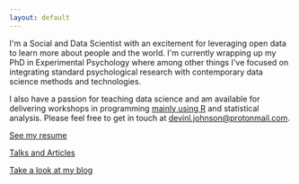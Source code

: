 ```yaml
---
layout: default
---
```


I'm a Social and Data Scientist with an excitement for leveraging open data to learn more about people and the world. I'm currently wrapping up my PhD in Experimental Psychology where among other things I've focused on integrating standard psychological research with contemporary data science methods and technologies.

I also have a passion for teaching data science and am available for delivering workshops in programming [mainly using R](https://education.rstudio.com/trainers/people/johnson+devin/) and statistical analysis. 
Please feel free to get in touch at [devinl.johnson@protonmail.com](mailto:devinl.johnson@protonmail.com). 

[See my resume](./CV_short.pdf)

[Talks and Articles](./portfolio.md)

[Take a look at my blog](posts.md)





